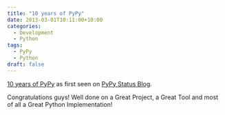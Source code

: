 ```yaml
---
title: "10 years of PyPy"
date: 2013-03-01T10:11:00+10:00
categories:
  - Development
  - Python
tags:
  - PyPy
  - Python
draft: false
---
```


[10 years of PyPy](http://morepypy.blogspot.com.au/2013/02/10-years-of-pypy.html?utm_source=feedburner&utm_medium=feed&utm_campaign=Feed:+PyPyStatusBlog+(PyPy+Status+Blog)) as first seen on [PyPy Status Blog](http://morepypy.blogspot.com.au/).

Congratulations guys! Well done on a Great Project, a Great Tool and
most of all a Great Python Implementation!
